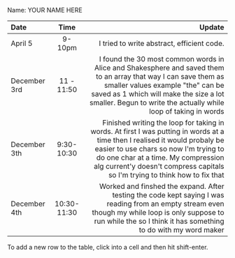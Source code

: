 Name: YOUR NAME HERE

| Date         |    Time     |                                                                                                                                                                                                                                                                                     Update |
|:-------------|:-----------:|-------------------------------------------------------------------------------------------------------------------------------------------------------------------------------------------------------------------------------------------------------------------------------------------:|
| April 5      |   9-10pm    |                                                                                                                                                                                                                                                 I tried to write abstract, efficient code. |
| December 3rd | 11 - 11:50  |                          I found the 30 most common words in Alice and Shakesphere and saved them to an array that way I can save them as smaller values example "the" can be saved as 1 which will make the size a lot smaller. Begun to write the actually while loop of taking in words |
| December 3th | 9:30-10:30  | Finished writing the loop for taking in words. At first I was putting in words at a time then I realised it would probaly be easier to use chars so now I'm trying to do one char at a time. My compression alg current'y doesn't compress capitals so I'm trying to think how to fix that |
| December 4th | 10:30-11:30 |                                                                       Worked and finshed the expand. After testing the code kept saying I was reading from an empty stream even though my while loop is only suppose to run while the so I think it has something to do with my word maker |


To add a new row to the table, click into a cell and then hit shift-enter.